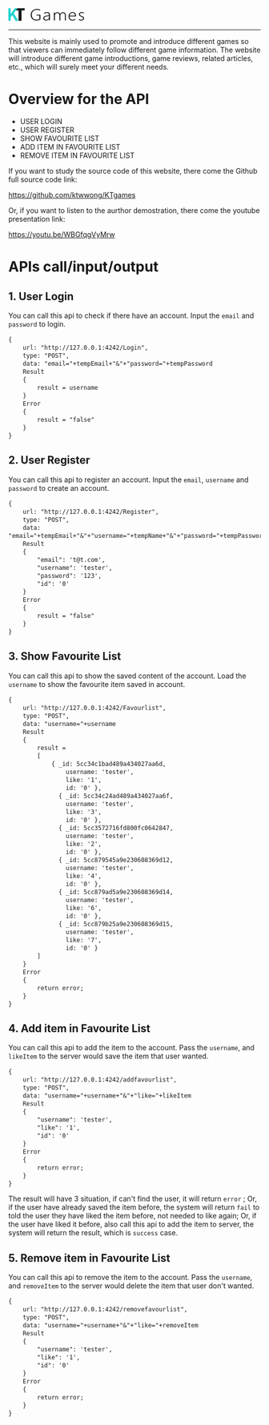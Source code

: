 ![websiteLogo](img/coreImg/logo.png)

---

This website is mainly used to promote and introduce different games so that viewers can immediately follow different game information. The website will introduce different game introductions, game reviews, related articles, etc., which will surely meet your different needs.

Overview for the API
===

- USER LOGIN
- USER REGISTER
- SHOW FAVOURITE LIST
- ADD ITEM IN FAVOURITE LIST
- REMOVE ITEM IN FAVOURITE LIST

If you want to study the source code of this website, there come the Github full source code link:

https://github.com/ktwwong/KTgames

Or, if you want to listen to the aurthor demostration, there come the youtube presentation link:

https://youtu.be/WBGfqgVyMrw

APIs call/input/output
===

1\. User Login
---

You can call this api to check if there have an account. Input the `email` and `password` to login.
```
{
	url: "http://127.0.0.1:4242/Login",
	type: "POST",
	data: "email="+tempEmail+"&"+"password="+tempPassword   
	Result 
	{
		result = username
	}
	Error 
	{
		result = "false"
	}
}
```

2\. User Register
---

You can call this api to register an account. Input the `email`, `username` and `password` to create an account.
```
{
	url: "http://127.0.0.1:4242/Register",
	type: "POST",
	data: "email="+tempEmail+"&"+"username="+tempName+"&"+"password="+tempPassword   
	Result
	{
		"email": 't@t.com',
		"username": 'tester',
		"password": '123',
		"id": '0'
	}
	Error 
	{
		result = "false"
	}
}
```

3\. Show Favourite List
---

You can call this api to show the saved content of the account. Load the `username` to show the favourite item saved in account.

```
{
	url: "http://127.0.0.1:4242/Favourlist",
	type: "POST",
	data: "username="+username
	Result 
	{
		result = 
		[
			{ _id: 5cc34c1bad489a434027aa6d,
				username: 'tester',
				like: '1',
				id: '0' },
			  { _id: 5cc34c24ad489a434027aa6f,
				username: 'tester',
				like: '3',
				id: '0' },
			  { _id: 5cc3572716fd800fc0642847,
				username: 'tester',
				like: '2',
				id: '0' },
			  { _id: 5cc879545a9e230608369d12,
				username: 'tester',
				like: '4',
				id: '0' },
			  { _id: 5cc879ad5a9e230608369d14,
				username: 'tester',
				like: '6',
				id: '0' },
			  { _id: 5cc879b25a9e230608369d15,
				username: 'tester',
				like: '7',
				id: '0' }
		]
	}
	Error 
	{
		return error;
	}
}
```

4\. Add item in Favourite List
---

You can call this api to add the item to the account. Pass the `username`, and `likeItem` to the server would save the item that user wanted.
```
{
	url: "http://127.0.0.1:4242/addfavourlist",
	type: "POST",
	data: "username="+username+"&"+"like="+likeItem   
	Result
	{
		"username": 'tester',
		"like": '1',
		"id": '0'
	}
	Error 
	{
		return error;
	}
}
```
The result will have 3 situation, if can't find the user, it will return `error` ; Or, if the user have already saved the item before, the system will return `fail` to told the user they have liked the item before, not needed to like again; Or, if the user have liked it before, also call this api to add the item to server, the system will return the result, which is `success` case.

5\. Remove item in Favourite List
---

You can call this api to remove the item to the account. Pass the `username`, and `removeItem` to the server would delete the item that user don't wanted.

```
{
	url: "http://127.0.0.1:4242/removefavourlist",
	type: "POST",
	data: "username="+username+"&"+"like="+removeItem   
	Result
	{
		"username": 'tester',
		"like": '1',
		"id": '0'
	}
	Error 
	{
		return error;
	}
}
```
